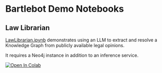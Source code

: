 # Bartlebot Demo Notebooks

## Law Librarian

[LawLibrarian.ipynb](./LawLibrarian.ipynb) demonstrates using an LLM to extract and resolve a Knowledge Graph from publicly available legal opinions.

It requires a Neo4j instance in addition to an inference service.

<a target="_blank" href="https://colab.research.google.com/github/The-AI-Alliance/bartlebot/blob/main/notebooks/LawLibrarian.ipynb">
<img src="https://colab.research.google.com/assets/colab-badge.svg" alt="Open In Colab"/>
</a>
